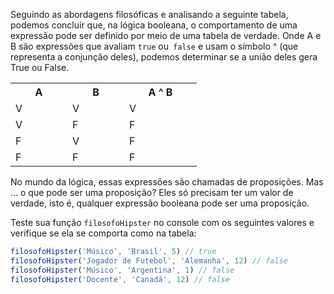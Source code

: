 Seguindo as abordagens filosóficas e analisando a seguinte tabela, podemos concluir que, na lógica booleana, o comportamento de uma expressão pode ser definido por meio de uma tabela de verdade. Onde A e B são expressões que avaliam `true` ou` false` e usam o símbolo ^ (que representa a conjunção deles), podemos determinar se a união deles gera True ou False.


<table class="table table-striped table-bordered table-condensed text-center">
  <tr>
    <th class ="text-center" style="width: 75px">A</th>
    <th class ="text-center" style="width: 75px">B</th>
    <th class ="text-center" style="width: 100px">A ^ B</th>
  </tr>
  <tr>
    <td>V</td>
    <td>V</td>
    <td>V</td>
  </tr>
  <tr>
    <td>V</td>
    <td>F</td>
    <td>F</td>
  </tr>
  <tr>
    <td>F</td>
    <td>V</td>
    <td>F</td>
  </tr>
  <tr>
    <td>F</td>
    <td>F</td>
    <td>F</td>
  </tr>
</table>

No mundo da lógica, essas expressões são chamadas de proposições. Mas ... o que pode ser uma proposição?
Eles só precisam ter um valor de verdade, isto é, qualquer expressão booleana pode ser uma proposição.

Teste sua função `filosofoHipster` no console com os seguintes valores e verifique se ela se comporta como na tabela:

```javascript
filosofoHipster('Músico', 'Brasil', 5) // true
filosofoHipster('Jogador de Futebol', 'Alemanha', 12) // false
filosofoHipster('Músico', 'Argentina', 1) // false
filosofoHipster('Docente', 'Canadá', 12) // false
```